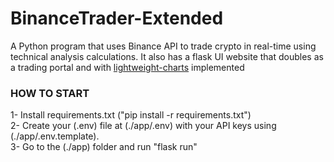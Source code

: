 # BinanceTrader-Extended

A Python program that uses Binance API to trade crypto in real-time using technical analysis calculations.
It also has a flask UI website that doubles as a trading portal and with [lightweight-charts](https://www.tradingview.com/lightweight-charts/) implemented

### HOW TO START </br>

1- Install requirements.txt ("pip install -r requirements.txt") <br>
2- Create your (.env) file at (./app/.env) with your API keys using (./app/.env.template). <br>
3- Go to the (./app) folder and run "flask run"

